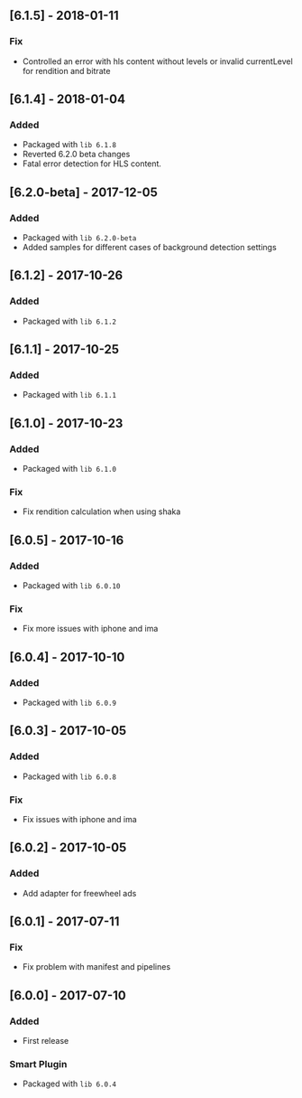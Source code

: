 ## [6.1.5] - 2018-01-11
### Fix
- Controlled an error with hls content without levels or invalid currentLevel for rendition and bitrate

## [6.1.4] - 2018-01-04
### Added
- Packaged with `lib 6.1.8`
- Reverted 6.2.0 beta changes
- Fatal error detection for HLS content.

## [6.2.0-beta] - 2017-12-05
### Added
- Packaged with `lib 6.2.0-beta`
- Added samples for different cases of background detection settings

## [6.1.2] - 2017-10-26
### Added
- Packaged with `lib 6.1.2`

## [6.1.1] - 2017-10-25
### Added
- Packaged with `lib 6.1.1`

## [6.1.0] - 2017-10-23
### Added
- Packaged with `lib 6.1.0`
### Fix
- Fix rendition calculation when using shaka

## [6.0.5] - 2017-10-16
### Added
- Packaged with `lib 6.0.10`
### Fix
- Fix more issues with iphone and ima

## [6.0.4] - 2017-10-10
### Added
- Packaged with `lib 6.0.9`

## [6.0.3] - 2017-10-05
### Added
- Packaged with `lib 6.0.8`
### Fix
- Fix issues with iphone and ima

## [6.0.2] - 2017-10-05
### Added
- Add adapter for freewheel ads

## [6.0.1] - 2017-07-11
### Fix
- Fix problem with manifest and pipelines

## [6.0.0] - 2017-07-10
### Added
- First release

### Smart Plugin
- Packaged with `lib 6.0.4`
